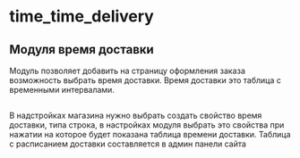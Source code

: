 # time_time_delivery
## Модуля время доставки 

Модуль позволяет добавить на страницу оформления заказа возможность выбрать время доставки.
Время доставки это таблица с временными интервалами.
##
В надстройках магазина нужно выбрать создать свойство время доставки, типа строка, в настройках модуля выбрать это свойства при нажатии на которое будет показана таблица времени доставки.
Таблица с расписанием доставки составляется в админ панели сайта 